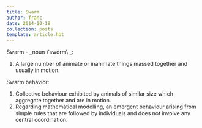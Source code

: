 ```yaml
---
title: Swarm
author: franc
date: 2014-10-18
collection: posts
template: article.hbt
---
```


Swarm - _noun \ˈswȯrm\ _: 

1. A large number of animate or inanimate things massed together and usually in motion.

Swarm behavior:

1. Collective behaviour exhibited by animals of similar size which aggregate together and are in motion.
2. Regarding mathematical modelling, an emergent behaviour arising from simple rules that are followed by individuals and does not involve any central coordination.